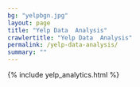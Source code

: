 ```yaml
---
bg: "yelpbgn.jpg"
layout: page
title: "Yelp Data  Analysis"
crawlertitle: "Yelp Data  Analysis"
permalink: /yelp-data-analysis/
summary: ""
---
```


{% include yelp_analytics.html %}

